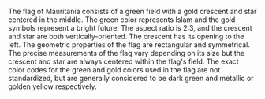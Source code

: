 The flag of Mauritania consists of a green field with a gold crescent and star centered in the middle. The green color represents Islam and the gold symbols represent a bright future. The aspect ratio is 2:3, and the crescent and star are both vertically-oriented. The crescent has its opening to the left. The geometric properties of the flag are rectangular and symmetrical. The precise measurements of the flag vary depending on its size but the crescent and star are always centered within the flag's field. The exact color codes for the green and gold colors used in the flag are not standardized, but are generally considered to be dark green and metallic or golden yellow respectively.